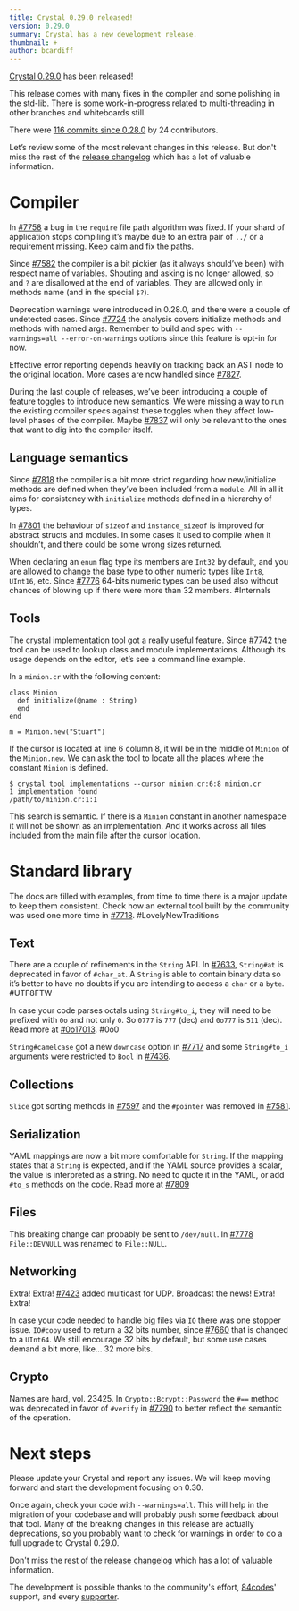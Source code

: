 ```yaml
---
title: Crystal 0.29.0 released!
version: 0.29.0
summary: Crystal has a new development release.
thumbnail: +
author: bcardiff
---
```


[Crystal 0.29.0](https://github.com/crystal-lang/crystal/releases/tag/0.29.0) has been released!

This release comes with many fixes in the compiler and some polishing in the std-lib. There is some work-in-progress related to multi-threading in other branches and whiteboards still.

There were [116 commits since 0.28.0](https://github.com/crystal-lang/crystal/compare/0.28.0...0.29.0) by 24 contributors.

Let’s review some of the most relevant changes in this release. But don't miss the rest of the [release changelog](https://github.com/crystal-lang/crystal/releases/tag/0.29.0) which has a lot of valuable information.

# Compiler

In [#7758](https://github.com/crystal-lang/crystal/pull/7758) a bug in the `require` file path algorithm was fixed. If your shard of application stops compiling it’s maybe due to an extra pair of `../` or a requirement missing. Keep calm and fix the paths.

Since [#7582](https://github.com/crystal-lang/crystal/pull/7582) the compiler is a bit pickier (as it always should’ve been) with respect name of variables. Shouting and asking is no longer allowed, so `!` and `?` are disallowed at the end of variables. They are allowed only in methods name (and in the special `$?`).

Deprecation warnings were introduced in 0.28.0, and there were a couple of undetected cases. Since [#7724](https://github.com/crystal-lang/crystal/pull/7724) the analysis covers initialize methods and methods with named args. Remember to build and spec with `--warnings=all --error-on-warnings` options since this feature is opt-in for now.

Effective error reporting depends heavily on tracking back an AST node to the original location. More cases are now handled since [#7827](https://github.com/crystal-lang/crystal/pull/7827).

During the last couple of releases, we’ve been introducing a couple of feature toggles to introduce new semantics. We were missing a way to run the existing compiler specs against these toggles when they affect low-level phases of the compiler. Maybe [#7837](https://github.com/crystal-lang/crystal/pull/7837) will only be relevant to the ones that want to dig into the compiler itself.

## Language semantics

Since [#7818](https://github.com/crystal-lang/crystal/pull/7818) the compiler is a bit more strict regarding how new/initialize methods are defined when they’ve been included from a `module`. All in all it aims for consistency with `initialize` methods defined in a hierarchy of types.

In [#7801](https://github.com/crystal-lang/crystal/pull/7801) the behaviour of `sizeof` and `instance_sizeof` is improved for abstract structs and modules. In some cases it used to compile when it shouldn’t, and there could be some wrong sizes returned.

When declaring an `enum` flag type its members are `Int32` by default, and you are allowed to change the base type to other numeric types like `Int8`, `UInt16`, etc. Since [#7776](https://github.com/crystal-lang/crystal/pull/7776) 64-bits numeric types can be used also without chances of blowing up if there were more than 32 members. #Internals

## Tools

The crystal implementation tool got a really useful feature. Since [#7742](https://github.com/crystal-lang/crystal/pull/7742) the tool can be used to lookup class and module implementations. Although its usage depends on the editor, let’s see a command line example.

In a `minion.cr` with the following content:

```crystal
class Minion
  def initialize(@name : String)
  end
end

m = Minion.new("Stuart")
```

If the cursor is located at line 6 column 8, it will be in the middle of `Minion` of the `Minion.new`. We can ask the tool to locate all the places where the constant `Minion` is defined.

```shell
$ crystal tool implementations --cursor minion.cr:6:8 minion.cr
1 implementation found
/path/to/minion.cr:1:1
```

This search is semantic. If there is a `Minion` constant in another namespace it will not be shown as an implementation. And it works across all files included from the main file after the cursor location.

# Standard library

The docs are filled with examples, from time to time there is a major update to keep them consistent. Check how an external tool built by the community was used one more time in [#7718](https://github.com/crystal-lang/crystal/pull/7718). #LovelyNewTraditions

## Text

There are a couple of refinements in the `String` API. In [#7633](https://github.com/crystal-lang/crystal/pull/7633), `String#at` is deprecated in favor of `#char_at`. A `String` is able to contain binary data so it’s better to have no doubts if you are intending to access a `char` or a `byte`. #UTF8FTW

In case your code parses octals using `String#to_i`, they will need to be prefixed with `0o` and not only `0`. So `0777` is `777` (dec) and `0o777` is `511` (dec). Read more at [#0o17013](https://github.com/crystal-lang/crystal/pull/7691). #0o0

`String#camelcase` got a new `downcase` option in [#7717](https://github.com/crystal-lang/crystal/pull/7717) and some `String#to_i` arguments were restricted to `Bool` in [#7436](https://github.com/crystal-lang/crystal/pull/7436).

## Collections

`Slice` got sorting methods in [#7597](https://github.com/crystal-lang/crystal/pull/7597) and the `#pointer` was removed in [#7581](https://github.com/crystal-lang/crystal/pull/7581).

## Serialization

YAML mappings are now a bit more comfortable for `String`. If the mapping states that a `String` is expected, and if the YAML source provides a scalar, the value is interpreted as a string. No need to quote it in the YAML, or add `#to_s` methods on the code. Read more at [#7809](https://github.com/crystal-lang/crystal/pull/7809)

## Files

This breaking change can probably be sent to `/dev/null`. In [#7778](https://github.com/crystal-lang/crystal/pull/7778) `File::DEVNULL` was renamed to `File::NULL`.

## Networking

Extra! Extra! [#7423](https://github.com/crystal-lang/crystal/pull/7423) added multicast for UDP. Broadcast the news! Extra! Extra!

In case your code needed to handle big files via `IO` there was one stopper issue. `IO#copy` used to return a 32 bits number, since [#7660](https://github.com/crystal-lang/crystal/pull/7660) that is changed to a `UInt64`. We still encourage 32 bits by default, but some use cases demand a bit more, like... 32 more bits.

## Crypto

Names are hard, vol. 23425. In `Crypto::Bcrypt::Password` the `#==` method was deprecated in favor of `#verify` in [#7790](https://github.com/crystal-lang/crystal/pull/7790) to better reflect the semantic of the operation.

# Next steps

Please update your Crystal and report any issues. We will keep moving forward and start the development focusing on 0.30.

Once again, check your code with `--warnings=all`. This will help in the migration of your codebase and will probably push some feedback about that tool. Many of the breaking changes in this release are actually deprecations, so you probably want to check for warnings in order to do a full upgrade to Crystal 0.29.0.

Don't miss the rest of the [release changelog](https://github.com/crystal-lang/crystal/releases/tag/0.29.0) which has a lot of valuable information.

The development is possible thanks to the community's effort, [84codes](https://www.84codes.com/)' support, and every [supporter](https://crystal-lang.org/sponsors).


